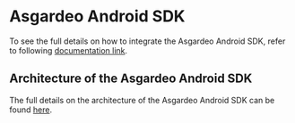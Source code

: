 <!--
 * Copyright (c) 2024, WSO2 LLC. (https://www.wso2.com).
 *
 * WSO2 LLC. licenses this file to you under the Apache License,
 * Version 2.0 (the "License"); you may not use this file except
 * in compliance with the License.
 * You may obtain a copy of the License at
 *
 *     http://www.apache.org/licenses/LICENSE-2.0
 *
 * Unless required by applicable law or agreed to in writing,
 * software distributed under the License is distributed on an
 * "AS IS" BASIS, WITHOUT WARRANTIES OR CONDITIONS OF ANY
 * KIND, either express or implied. See the License for the
 * specific language governing permissions and limitations
 * under the License.
-->

# Asgardeo Android SDK

To see the full details on how to integrate the Asgardeo Android SDK, refer to following <a href="https://asgardeo.github.io/mobile-ui-sdks/android/introduction.html" target="_blank">documentation link</a>.

## Architecture of the Asgardeo Android SDK

The full details on the architecture of the Asgardeo Android SDK can be found [here](./ARCHITECTURE.md).
